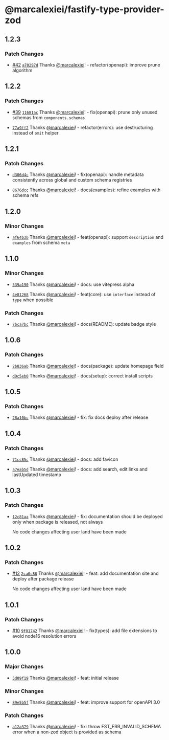 # @marcalexiei/fastify-type-provider-zod

## 1.2.3

### Patch Changes

- [#42](https://github.com/marcalexiei/fastify-type-provider-zod/pull/42) [`a70297d`](https://github.com/marcalexiei/fastify-type-provider-zod/commit/a70297d3ae426155399fad02db242b350d82673c) Thanks [@marcalexiei](https://github.com/marcalexiei)! - refactor(openapi): improve prune algorithm

## 1.2.2

### Patch Changes

- [#39](https://github.com/marcalexiei/fastify-type-provider-zod/pull/39) [`11681ac`](https://github.com/marcalexiei/fastify-type-provider-zod/commit/11681acd7e99412d1ae6550ba2a08e28ae59c94b) Thanks [@marcalexiei](https://github.com/marcalexiei)! - fix(openapi): prune only unused schemas from `components.schemas`

- [`77a9ff2`](https://github.com/marcalexiei/fastify-type-provider-zod/commit/77a9ff2998ff3a2b319708f11c953a7424c2b109) Thanks [@marcalexiei](https://github.com/marcalexiei)! - refactor(errors): use destructuring instead of `omit` helper

## 1.2.1

### Patch Changes

- [`d306d4c`](https://github.com/marcalexiei/fastify-type-provider-zod/commit/d306d4c4f1666bd9ab5d30f0445d75e6550609d6) Thanks [@marcalexiei](https://github.com/marcalexiei)! - fix(openapi): handle metadata consistently across global and custom schema registries

- [`8676dcc`](https://github.com/marcalexiei/fastify-type-provider-zod/commit/8676dcc24dcc807787d606959fb85d0ab779885a) Thanks [@marcalexiei](https://github.com/marcalexiei)! - docs(examples): refine examples with schema refs

## 1.2.0

### Minor Changes

- [`af64b3b`](https://github.com/marcalexiei/fastify-type-provider-zod/commit/af64b3b32a1f5d105af4e6f0be9f51073fbdf82e) Thanks [@marcalexiei](https://github.com/marcalexiei)! - feat(openapi): support `description` and `examples` from schema `meta`

## 1.1.0

### Minor Changes

- [`539a190`](https://github.com/marcalexiei/fastify-type-provider-zod/commit/539a190a629e32813fe26a4e80c706ea50dab2c9) Thanks [@marcalexiei](https://github.com/marcalexiei)! - docs: use vitepress alpha

- [`4e81268`](https://github.com/marcalexiei/fastify-type-provider-zod/commit/4e81268e781a4b7fa499f730ac88a4d3ce825b35) Thanks [@marcalexiei](https://github.com/marcalexiei)! - feat(core): use `interface` instead of `type` when possible

### Patch Changes

- [`7bca7bc`](https://github.com/marcalexiei/fastify-type-provider-zod/commit/7bca7bc0f3defecdba2bea1cffdc66c012ea1286) Thanks [@marcalexiei](https://github.com/marcalexiei)! - docs(README): update badge style

## 1.0.6

### Patch Changes

- [`2b836ab`](https://github.com/marcalexiei/fastify-type-provider-zod/commit/2b836ab6e48220c27c24c40182806a65aba547a3) Thanks [@marcalexiei](https://github.com/marcalexiei)! - docs(package): update homepage field

- [`d9c5eb0`](https://github.com/marcalexiei/fastify-type-provider-zod/commit/d9c5eb0c3b309969a4259f1cdac3aa051af8a290) Thanks [@marcalexiei](https://github.com/marcalexiei)! - docs(setup): correct install scripts

## 1.0.5

### Patch Changes

- [`28a10bc`](https://github.com/marcalexiei/fastify-type-provider-zod/commit/28a10bc2d9098b0fb34d0966d56eca07ed784514) Thanks [@marcalexiei](https://github.com/marcalexiei)! - fix: fix docs deploy after release

## 1.0.4

### Patch Changes

- [`71cc85c`](https://github.com/marcalexiei/fastify-type-provider-zod/commit/71cc85c6ac75da5919e83d7864a06740954f5227) Thanks [@marcalexiei](https://github.com/marcalexiei)! - docs: add favicon

- [`a7eab5d`](https://github.com/marcalexiei/fastify-type-provider-zod/commit/a7eab5dec609753b76ed14a20e40fa3c9e56558b) Thanks [@marcalexiei](https://github.com/marcalexiei)! - docs: add search, edit links and lastUpdated timestamp

## 1.0.3

### Patch Changes

- [`12c81aa`](https://github.com/marcalexiei/fastify-type-provider-zod/commit/12c81aa176d5c17b7c3a8f44d01562bf1b633d88) Thanks [@marcalexiei](https://github.com/marcalexiei)! - fix: documentation should be deployed only when package is released, not always

  No code changes affecting user land have been made

## 1.0.2

### Patch Changes

- [#12](https://github.com/marcalexiei/fastify-type-provider-zod/pull/12) [`2ca0c88`](https://github.com/marcalexiei/fastify-type-provider-zod/commit/2ca0c88b5fa89e77bf7a2f6ab373e7d30ce39506) Thanks [@marcalexiei](https://github.com/marcalexiei)! - feat: add documentation site and deploy after package release

  No code changes affecting user land have been made

## 1.0.1

### Patch Changes

- [#10](https://github.com/marcalexiei/fastify-type-provider-zod/pull/10) [`9f01742`](https://github.com/marcalexiei/fastify-type-provider-zod/commit/9f017426e8814ae05fcb293b16eb4acdf5e9ca31) Thanks [@marcalexiei](https://github.com/marcalexiei)! - fix(types): add file extensions to avoid node16 resolution errors

## 1.0.0

### Major Changes

- [`5d09f19`](https://github.com/marcalexiei/fastify-type-provider-zod/commit/5d09f19e161b8d51668c77e513609ba0681c9b57) Thanks [@marcalexiei](https://github.com/marcalexiei)! - feat: initial release

### Minor Changes

- [`89e5b5f`](https://github.com/marcalexiei/fastify-type-provider-zod/commit/89e5b5fcae72311667accb765bd795ebfcb38fd8) Thanks [@marcalexiei](https://github.com/marcalexiei)! - feat: improve support for openAPI 3.0

### Patch Changes

- [`a12a379`](https://github.com/marcalexiei/fastify-type-provider-zod/commit/a12a379c5fa706d2cfc63ad712c93e82b36d3474) Thanks [@marcalexiei](https://github.com/marcalexiei)! - fix: throw FST_ERR_INVALID_SCHEMA error when a non-zod object is provided as schema
